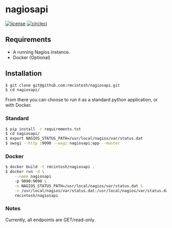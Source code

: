 # nagiosapi

[![license](https://img.shields.io/github/license/mashape/apistatus.svg)](https://opensource.org/licenses/MIT)
[![circleci](https://circleci.com/gh/rmcintosh/nagiosapi.svg?style=shield&circle-token=:circle-token)](https://circleci.com/gh/rmcintosh/nagiosapi)

## Requirements

- A running Nagios instance.
- Docker (Optional)

## Installation

```sh
$ git clone git@github.com:rmcintosh/nagiosapi.git
$ cd nagiosapi/
```

From there you can choose to run it as a standard python application, or with Docker.

### Standard

```sh
$ pip install -r requirements.txt
$ cd nagiosapi/
$ export NAGIOS_STATUS_PATH=/usr/local/nagios/var/status.dat
$ uwsgi --http :9090 --wsgi nagiosapi:app --master
```

### Docker

```sh
$ docker build -t rmcintosh/nagiosapi .
$ docker run -d \
    --name nagiosapi
    -p 9090:9090 \
    -e NAGIOS_STATUS_PATH=/usr/local/nagios/var/status.dat \
    -v /usr/local/nagios/var/status.dat:/usr/local/nagios/var/status.dat
    rmcintosh/nagiosapi
```

### Notes

Currently, all endpoints are GET/read-only.
